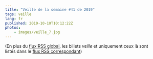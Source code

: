 ```yaml
---
title: "Veille de la semaine #41 de 2019"
tags: veille
lang: fr
published: 2019-10-10T10:12:22Z
photos:
    - images/veille_7.jpg
---
```



(En plus du [flux RSS global](/rss.xml), les billets *veille*
et uniquement ceux là sont listés dans le [flux RSS correspondant](/rss/veille.xml))
